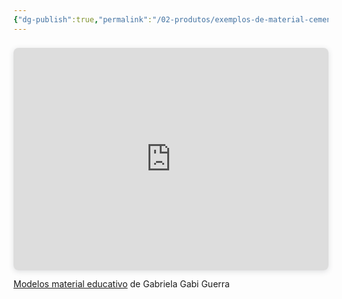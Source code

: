 ```yaml
---
{"dg-publish":true,"permalink":"/02-produtos/exemplos-de-material-cemenf/","tags":["tcm/materialdidatico"],"created":"2023-08-07T12:17:33.732-03:00","updated":"2023-08-07T12:32:08.577-03:00"}
---
```



<div style="position: relative; width: 100%; height: 0; padding-top: 70.7071%;
 padding-bottom: 0; box-shadow: 0 2px 8px 0 rgba(63,69,81,0.16); margin-top: 1.6em; margin-bottom: 0.9em; overflow: hidden;
 border-radius: 8px; will-change: transform;">
  <iframe loading="lazy" style="position: absolute; width: 100%; height: 100%; top: 0; left: 0; border: none; padding: 0;margin: 0;"
    src="https:&#x2F;&#x2F;www.canva.com&#x2F;design&#x2F;DAFmeqKo8X4&#x2F;view?embed" allowfullscreen="allowfullscreen" allow="fullscreen">
  </iframe>
</div>
<a href="https:&#x2F;&#x2F;www.canva.com&#x2F;design&#x2F;DAFmeqKo8X4&#x2F;view?utm_content=DAFmeqKo8X4&amp;utm_campaign=designshare&amp;utm_medium=embeds&amp;utm_source=link" target="_blank" rel="noopener">Modelos material educativo</a> de Gabriela Gabi Guerra